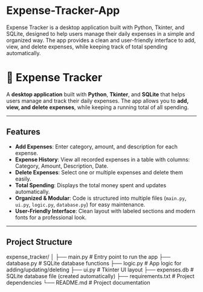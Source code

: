 # Expense-Tracker-App
Expense Tracker is a desktop application built with Python, Tkinter, and SQLite, designed to help users manage their daily expenses in a simple and organized way. The app provides a clean and user-friendly interface to add, view, and delete expenses, while keeping track of total spending automatically.

# 💸 Expense Tracker

A **desktop application** built with **Python**, **Tkinter**, and **SQLite** that helps users manage and track their daily expenses. The app allows you to **add, view, and delete expenses**, while keeping a running total of all spending.

---

## Features

- **Add Expenses**: Enter category, amount, and description for each expense.  
- **Expense History**: View all recorded expenses in a table with columns: Category, Amount, Description, Date.  
- **Delete Expenses**: Select one or multiple expenses and delete them easily.  
- **Total Spending**: Displays the total money spent and updates automatically.  
- **Organized & Modular**: Code is structured into multiple files (`main.py`, `ui.py`, `logic.py`, `database.py`) for easy maintenance.  
- **User-Friendly Interface**: Clean layout with labeled sections and modern fonts for a professional look.

---

## Project Structure

expense_tracker/
│
├── main.py # Entry point to run the app
├── database.py # SQLite database functions
├── logic.py # App logic for adding/updating/deleting
├── ui.py # Tkinter UI layout
├── expenses.db # SQLite database file (created automatically)
├── requirements.txt # Project dependencies
└── README.md # Project documentation
